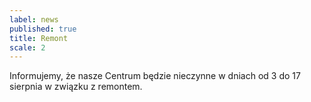 ```yaml
---
label: news
published: true
title: Remont
scale: 2
---
```


Informujemy, że nasze Centrum będzie nieczynne w dniach od 3 do 17 sierpnia w związku z remontem.
